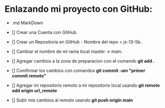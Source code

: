 
# Enlazando mi proyecto con GitHub:
* .md MarkDown

* [] Crear una Cuenta con GitHub.
* [] Crear un Repositoria en GitHub - Nombre del repo = js-13-5b.
* [] Cambiar el nombre de mi rama local master -> main.
* [] Agregar cambios a la zona de preparacion con el comando **git add .**
* [] Comfirmar los cambios con comandos **git commit -am "primer commit remoto"**
* [] Agregar mi repositorio remoto a mi repositorio local usando **git remote add origin url_remote**
* [] Subir mis cambios al remoto usando **git push origin main**
